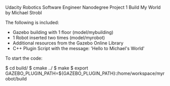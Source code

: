 Udacity Robotics Software Engineer Nanodegree 
Project 1 Build My World by Michael Strobl

The following is included:
- Gazebo building with 1 floor (model/mybuilding)
- 1 Robot inserted two times (model/myrobot)
- Additional resources from the Gazebo Online Library 
- C++ Plugin Script with the message: 'Hello to Michael's World'

To start the code:

$ cd build/
$ cmake ../
$ make 
$ export GAZEBO_PLUGIN_PATH=${GAZEBO_PLUGIN_PATH}:/home/workspace/myrobot/build
